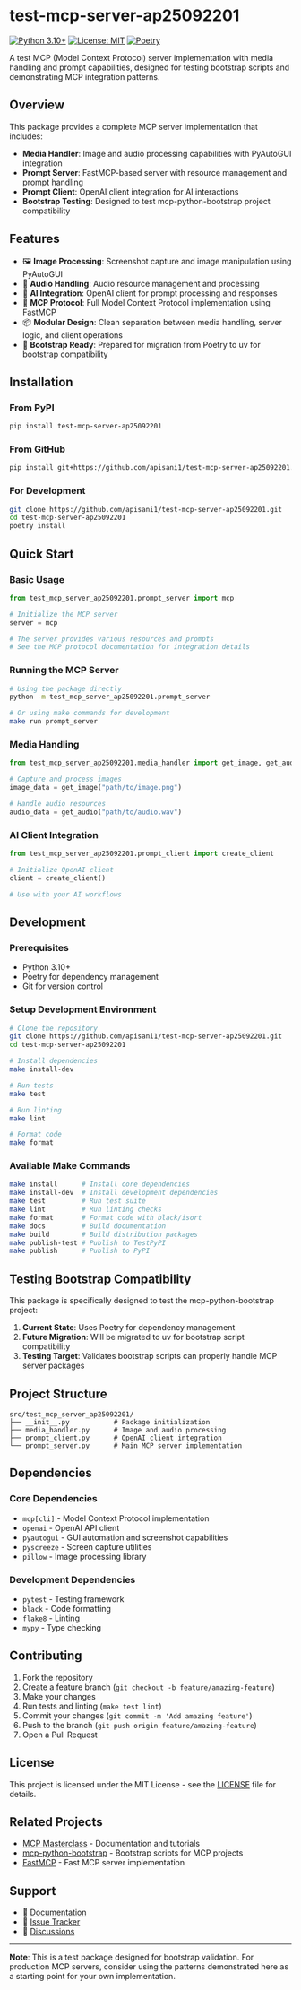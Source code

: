 # test-mcp-server-ap25092201

[![Python 3.10+](https://img.shields.io/badge/python-3.10+-blue.svg)](https://www.python.org/downloads/)
[![License: MIT](https://img.shields.io/badge/License-MIT-yellow.svg)](https://opensource.org/licenses/MIT)
[![Poetry](https://img.shields.io/endpoint?url=https://python-poetry.org/badge/v0.json)](https://python-poetry.org/)

A test MCP (Model Context Protocol) server implementation with media handling and prompt capabilities, designed for testing bootstrap scripts and demonstrating MCP integration patterns.

## Overview

This package provides a complete MCP server implementation that includes:

- **Media Handler**: Image and audio processing capabilities with PyAutoGUI integration
- **Prompt Server**: FastMCP-based server with resource management and prompt handling
- **Prompt Client**: OpenAI client integration for AI interactions
- **Bootstrap Testing**: Designed to test mcp-python-bootstrap project compatibility

## Features

- 🖼️ **Image Processing**: Screenshot capture and image manipulation using PyAutoGUI
- 🎵 **Audio Handling**: Audio resource management and processing
- 🤖 **AI Integration**: OpenAI client for prompt processing and responses
- 🔧 **MCP Protocol**: Full Model Context Protocol implementation using FastMCP
- 📦 **Modular Design**: Clean separation between media handling, server logic, and client operations
- 🚀 **Bootstrap Ready**: Prepared for migration from Poetry to uv for bootstrap compatibility

## Installation

### From PyPI

```bash
pip install test-mcp-server-ap25092201
```

### From GitHub

```bash
pip install git+https://github.com/apisani1/test-mcp-server-ap25092201.git
```

### For Development

```bash
git clone https://github.com/apisani1/test-mcp-server-ap25092201.git
cd test-mcp-server-ap25092201
poetry install
```

## Quick Start

### Basic Usage

```python
from test_mcp_server_ap25092201.prompt_server import mcp

# Initialize the MCP server
server = mcp

# The server provides various resources and prompts
# See the MCP protocol documentation for integration details
```

### Running the MCP Server

```bash
# Using the package directly
python -m test_mcp_server_ap25092201.prompt_server

# Or using make commands for development
make run prompt_server
```

### Media Handling

```python
from test_mcp_server_ap25092201.media_handler import get_image, get_audio

# Capture and process images
image_data = get_image("path/to/image.png")

# Handle audio resources
audio_data = get_audio("path/to/audio.wav")
```

### AI Client Integration

```python
from test_mcp_server_ap25092201.prompt_client import create_client

# Initialize OpenAI client
client = create_client()

# Use with your AI workflows
```

## Development

### Prerequisites

- Python 3.10+
- Poetry for dependency management
- Git for version control

### Setup Development Environment

```bash
# Clone the repository
git clone https://github.com/apisani1/test-mcp-server-ap25092201.git
cd test-mcp-server-ap25092201

# Install dependencies
make install-dev

# Run tests
make test

# Run linting
make lint

# Format code
make format
```

### Available Make Commands

```bash
make install      # Install core dependencies
make install-dev  # Install development dependencies
make test         # Run test suite
make lint         # Run linting checks
make format       # Format code with black/isort
make docs         # Build documentation
make build        # Build distribution packages
make publish-test # Publish to TestPyPI
make publish      # Publish to PyPI
```

## Testing Bootstrap Compatibility

This package is specifically designed to test the mcp-python-bootstrap project:

1. **Current State**: Uses Poetry for dependency management
2. **Future Migration**: Will be migrated to uv for bootstrap script compatibility
3. **Testing Target**: Validates bootstrap scripts can properly handle MCP server packages

## Project Structure

```
src/test_mcp_server_ap25092201/
├── __init__.py           # Package initialization
├── media_handler.py      # Image and audio processing
├── prompt_client.py      # OpenAI client integration
└── prompt_server.py      # Main MCP server implementation
```

## Dependencies

### Core Dependencies
- `mcp[cli]` - Model Context Protocol implementation
- `openai` - OpenAI API client
- `pyautogui` - GUI automation and screenshot capabilities
- `pyscreeze` - Screen capture utilities
- `pillow` - Image processing library

### Development Dependencies
- `pytest` - Testing framework
- `black` - Code formatting
- `flake8` - Linting
- `mypy` - Type checking

## Contributing

1. Fork the repository
2. Create a feature branch (`git checkout -b feature/amazing-feature`)
3. Make your changes
4. Run tests and linting (`make test lint`)
5. Commit your changes (`git commit -m 'Add amazing feature'`)
6. Push to the branch (`git push origin feature/amazing-feature`)
7. Open a Pull Request

## License

This project is licensed under the MIT License - see the [LICENSE](LICENSE) file for details.

## Related Projects

- [MCP Masterclass](https://mcp-masterclass.readthedocs.io/) - Documentation and tutorials
- [mcp-python-bootstrap](https://github.com/your-org/mcp-python-bootstrap) - Bootstrap scripts for MCP projects
- [FastMCP](https://github.com/jlowin/fastmcp) - Fast MCP server implementation

## Support

- 📖 [Documentation](https://mcp-masterclass.readthedocs.io/)
- 🐛 [Issue Tracker](https://github.com/apisani1/test-mcp-server-ap25092201/issues)
- 💬 [Discussions](https://github.com/apisani1/test-mcp-server-ap25092201/discussions)

---

**Note**: This is a test package designed for bootstrap validation. For production MCP servers, consider using the patterns demonstrated here as a starting point for your own implementation.